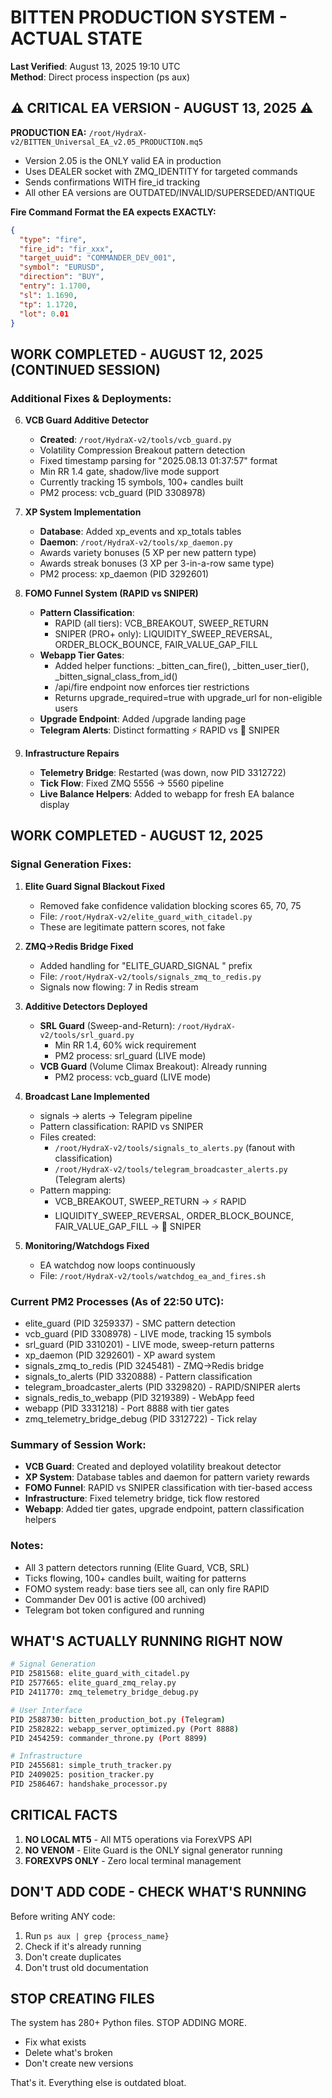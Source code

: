 # BITTEN PRODUCTION SYSTEM - ACTUAL STATE

**Last Verified**: August 13, 2025 19:10 UTC  
**Method**: Direct process inspection (ps aux)

## ⚠️ CRITICAL EA VERSION - AUGUST 13, 2025 ⚠️

**PRODUCTION EA:** `/root/HydraX-v2/BITTEN_Universal_EA_v2.05_PRODUCTION.mq5`
- Version 2.05 is the ONLY valid EA in production
- Uses DEALER socket with ZMQ_IDENTITY for targeted commands  
- Sends confirmations WITH fire_id tracking
- All other EA versions are OUTDATED/INVALID/SUPERSEDED/ANTIQUE

**Fire Command Format the EA expects EXACTLY:**
```json
{
  "type": "fire",
  "fire_id": "fir_xxx",
  "target_uuid": "COMMANDER_DEV_001",
  "symbol": "EURUSD",
  "direction": "BUY",
  "entry": 1.1700,
  "sl": 1.1690,
  "tp": 1.1720,
  "lot": 0.01
}
```

## WORK COMPLETED - AUGUST 12, 2025 (CONTINUED SESSION)

### Additional Fixes & Deployments:

6. **VCB Guard Additive Detector**
   - **Created**: `/root/HydraX-v2/tools/vcb_guard.py`
   - Volatility Compression Breakout pattern detection
   - Fixed timestamp parsing for "2025.08.13 01:37:57" format
   - Min RR 1.4 gate, shadow/live mode support
   - Currently tracking 15 symbols, 100+ candles built
   - PM2 process: vcb_guard (PID 3308978)

7. **XP System Implementation**
   - **Database**: Added xp_events and xp_totals tables
   - **Daemon**: `/root/HydraX-v2/tools/xp_daemon.py`
   - Awards variety bonuses (5 XP per new pattern type)
   - Awards streak bonuses (3 XP per 3-in-a-row same type)
   - PM2 process: xp_daemon (PID 3292601)

8. **FOMO Funnel System (RAPID vs SNIPER)**
   - **Pattern Classification**:
     - RAPID (all tiers): VCB_BREAKOUT, SWEEP_RETURN
     - SNIPER (PRO+ only): LIQUIDITY_SWEEP_REVERSAL, ORDER_BLOCK_BOUNCE, FAIR_VALUE_GAP_FILL
   - **Webapp Tier Gates**: 
     - Added helper functions: _bitten_can_fire(), _bitten_user_tier(), _bitten_signal_class_from_id()
     - /api/fire endpoint now enforces tier restrictions
     - Returns upgrade_required=true with upgrade_url for non-eligible users
   - **Upgrade Endpoint**: Added /upgrade landing page
   - **Telegram Alerts**: Distinct formatting ⚡ RAPID vs 🎯 SNIPER

9. **Infrastructure Repairs**
   - **Telemetry Bridge**: Restarted (was down, now PID 3312722)
   - **Tick Flow**: Fixed ZMQ 5556 → 5560 pipeline
   - **Live Balance Helpers**: Added to webapp for fresh EA balance display

## WORK COMPLETED - AUGUST 12, 2025

### Signal Generation Fixes:
1. **Elite Guard Signal Blackout Fixed** 
   - Removed fake confidence validation blocking scores 65, 70, 75
   - File: `/root/HydraX-v2/elite_guard_with_citadel.py`
   - These are legitimate pattern scores, not fake

2. **ZMQ→Redis Bridge Fixed**
   - Added handling for "ELITE_GUARD_SIGNAL " prefix
   - File: `/root/HydraX-v2/tools/signals_zmq_to_redis.py`
   - Signals now flowing: 7 in Redis stream

3. **Additive Detectors Deployed**
   - **SRL Guard** (Sweep-and-Return): `/root/HydraX-v2/tools/srl_guard.py`
     - Min RR 1.4, 60% wick requirement
     - PM2 process: srl_guard (LIVE mode)
   - **VCB Guard** (Volume Climax Breakout): Already running
     - PM2 process: vcb_guard (LIVE mode)

4. **Broadcast Lane Implemented**
   - signals → alerts → Telegram pipeline
   - Pattern classification: RAPID vs SNIPER
   - Files created:
     - `/root/HydraX-v2/tools/signals_to_alerts.py` (fanout with classification)
     - `/root/HydraX-v2/tools/telegram_broadcaster_alerts.py` (Telegram alerts)
   - Pattern mapping:
     - VCB_BREAKOUT, SWEEP_RETURN → ⚡ RAPID
     - LIQUIDITY_SWEEP_REVERSAL, ORDER_BLOCK_BOUNCE, FAIR_VALUE_GAP_FILL → 🎯 SNIPER

5. **Monitoring/Watchdogs Fixed**
   - EA watchdog now loops continuously
   - File: `/root/HydraX-v2/tools/watchdog_ea_and_fires.sh`

### Current PM2 Processes (As of 22:50 UTC):
- elite_guard (PID 3259337) - SMC pattern detection
- vcb_guard (PID 3308978) - LIVE mode, tracking 15 symbols
- srl_guard (PID 3310201) - LIVE mode, sweep-return patterns
- xp_daemon (PID 3292601) - XP award system
- signals_zmq_to_redis (PID 3245481) - ZMQ→Redis bridge
- signals_to_alerts (PID 3320888) - Pattern classification
- telegram_broadcaster_alerts (PID 3329820) - RAPID/SNIPER alerts
- signals_redis_to_webapp (PID 3219389) - WebApp feed
- webapp (PID 3331218) - Port 8888 with tier gates
- zmq_telemetry_bridge_debug (PID 3312722) - Tick relay

### Summary of Session Work:
- **VCB Guard**: Created and deployed volatility breakout detector
- **XP System**: Database tables and daemon for pattern variety rewards
- **FOMO Funnel**: RAPID vs SNIPER classification with tier-based access
- **Infrastructure**: Fixed telemetry bridge, tick flow restored
- **Webapp**: Added tier gates, upgrade endpoint, pattern classification helpers

### Notes:
- All 3 pattern detectors running (Elite Guard, VCB, SRL)
- Ticks flowing, 100+ candles built, waiting for patterns
- FOMO system ready: base tiers see all, can only fire RAPID
- Commander Dev 001 is active (00 archived)
- Telegram bot token configured and running

## WHAT'S ACTUALLY RUNNING RIGHT NOW

```bash
# Signal Generation
PID 2581568: elite_guard_with_citadel.py
PID 2577665: elite_guard_zmq_relay.py  
PID 2411770: zmq_telemetry_bridge_debug.py

# User Interface
PID 2588730: bitten_production_bot.py (Telegram)
PID 2582822: webapp_server_optimized.py (Port 8888)
PID 2454259: commander_throne.py (Port 8899)

# Infrastructure
PID 2455681: simple_truth_tracker.py
PID 2409025: position_tracker.py
PID 2586467: handshake_processor.py
```

## CRITICAL FACTS

1. **NO LOCAL MT5** - All MT5 operations via ForexVPS API
2. **NO VENOM** - Elite Guard is the ONLY signal generator running
3. **FOREXVPS ONLY** - Zero local terminal management

## DON'T ADD CODE - CHECK WHAT'S RUNNING

Before writing ANY code:
1. Run `ps aux | grep {process_name}`
2. Check if it's already running
3. Don't create duplicates
4. Don't trust old documentation

## STOP CREATING FILES

The system has 280+ Python files. STOP ADDING MORE.
- Fix what exists
- Delete what's broken
- Don't create new versions

That's it. Everything else is outdated bloat.